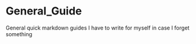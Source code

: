 # General_Guide
General quick markdown guides I have to write for myself in case I forget something
